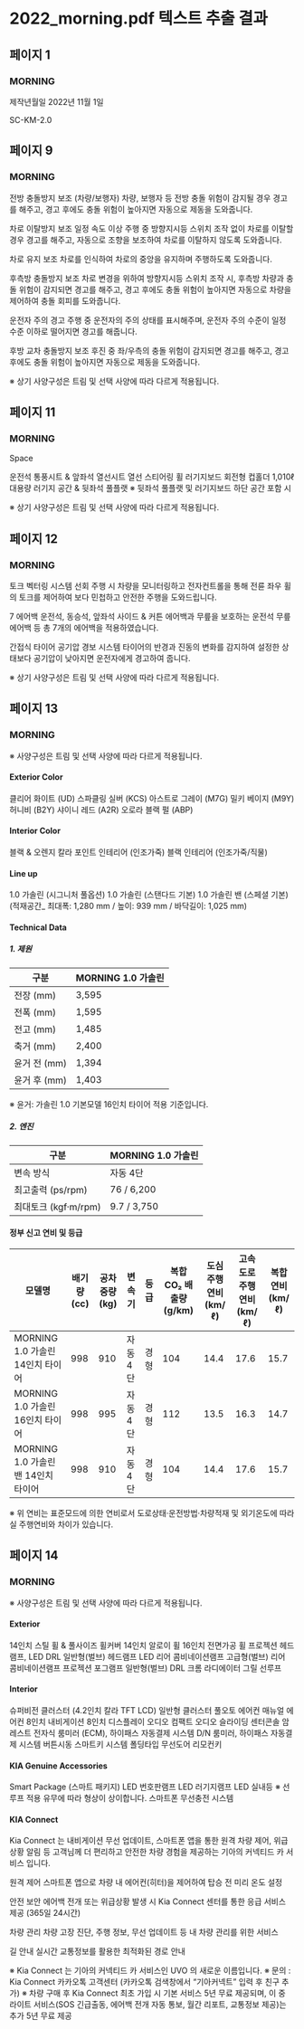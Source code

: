 # 2022_morning.pdf 텍스트 추출 결과

## 페이지 1

### MORNING

제작년월일
2022년 11월 1일

SC-KM-2.0

## 페이지 9

### MORNING

전방 충돌방지 보조 (차량/보행자)
차량, 보행자 등 전방 충돌 위험이 감지될 경우 경고를 해주고, 경고 후에도 충돌 위험이 높아지면 자동으로 제동을 도와줍니다.

차로 이탈방지 보조
일정 속도 이상 주행 중 방향지시등 스위치 조작 없이 차로를 이탈할 경우 경고를 해주고, 자동으로 조향을 보조하여 차로를 이탈하지 않도록 도와줍니다.

차로 유지 보조
차로를 인식하여 차로의 중앙을 유지하며 주행하도록 도와줍니다.

후측방 충돌방지 보조
차로 변경을 위하여 방향지시등 스위치 조작 시, 후측방 차량과 충돌 위험이 감지되면 경고를 해주고, 경고 후에도 충돌 위험이 높아지면 자동으로 차량을 제어하여 충돌 회피를 도와줍니다.

운전자 주의 경고
주행 중 운전자의 주의 상태를 표시해주며, 운전자 주의 수준이 일정 수준 이하로 떨어지면 경고를 해줍니다.

후방 교차 충돌방지 보조
후진 중 좌/우측의 충돌 위험이 감지되면 경고를 해주고, 경고 후에도 충돌 위험이 높아지면 자동으로 제동을 도와줍니다.

※ 상기 사양구성은 트림 및 선택 사양에 따라 다르게 적용됩니다.

## 페이지 11

### MORNING

Space

운전석 통풍시트 & 앞좌석 열선시트
열선 스티어링 휠
러기지보드
회전형 컵홀더
1,010ℓ 대용량 러기지 공간 & 뒷좌석 풀플랫  ※ 뒷좌석 풀플랫 및 러기지보드 하단 공간 포함 시

※ 상기 사양구성은 트림 및 선택 사양에 따라 다르게 적용됩니다.

## 페이지 12

### MORNING

토크 벡터링 시스템
선회 주행 시 차량을 모니터링하고 전자컨트롤을 통해 전륜 좌우 휠의 토크를 제어하여 보다 민첩하고 안전한 주행을 도와드립니다.

7 에어백
운전석, 동승석, 앞좌석 사이드 & 커튼 에어백과 무릎을 보호하는 운전석 무릎 에어백 등 총 7개의 에어백을 적용하였습니다.

간접식 타이어 공기압 경보 시스템
타이어의 반경과 진동의 변화를 감지하여 설정한 상태보다 공기압이 낮아지면 운전자에게 경고하여 줍니다.

※ 상기 사양구성은 트림 및 선택 사양에 따라 다르게 적용됩니다.

## 페이지 13

### MORNING

※ 사양구성은 트림 및 선택 사양에 따라 다르게 적용됩니다.

#### Exterior Color

클리어 화이트 (UD)
스파클링 실버 (KCS)
아스트로 그레이 (M7G)
밀키 베이지 (M9Y)
허니비 (B2Y)
샤이니 레드 (A2R)
오로라 블랙 펄 (ABP)

#### Interior Color

블랙 & 오렌지 칼라 포인트 인테리어 (인조가죽)
블랙 인테리어 (인조가죽/직물)

#### Line up

1.0 가솔린 (시그니처 풀옵션)
1.0 가솔린 (스탠다드 기본)
1.0 가솔린 밴 (스페셜 기본) (적재공간_ 최대폭: 1,280 mm / 높이: 939 mm / 바닥길이: 1,025 mm)

#### Technical Data

##### 1. 제원

| 구분           | MORNING 1.0 가솔린 |
|----------------|---------------------|
| 전장 (mm)      | 3,595               |
| 전폭 (mm)      | 1,595               |
| 전고 (mm)      | 1,485               |
| 축거 (mm)      | 2,400               |
| 윤거 전 (mm)   | 1,394               |
| 윤거 후 (mm)   | 1,403               |

※ 윤거: 가솔린 1.0 기본모델 16인치 타이어 적용 기준입니다.

##### 2. 엔진

| 구분                  | MORNING 1.0 가솔린 |
|-----------------------|---------------------|
| 변속 방식             | 자동 4단             |
| 최고출력 (ps/rpm)     | 76 / 6,200          |
| 최대토크 (kgf·m/rpm)  | 9.7 / 3,750         |

#### 정부 신고 연비 및 등급

| 모델명                             | 배기량 (cc) | 공차중량 (kg) | 변속기   | 등급 | 복합 CO₂ 배출량 (g/km)  | 도심 주행연비 (km/ℓ) | 고속도로 주행연비 (km/ℓ) | 복합연비 (km/ℓ) |
|------------------------------------|------------|--------------|----------|------|------------------------|---------------------|------------------------|----------------|
| MORNING 1.0 가솔린 14인치 타이어     | 998       | 910           | 자동 4단 | 경형 | 104                    | 14.4                 | 17.6                   | 15.7           |
| MORNING 1.0 가솔린 16인치 타이어     | 998       | 995           | 자동 4단 | 경형 | 112                    | 13.5                 | 16.3                   | 14.7           |
| MORNING 1.0 가솔린 밴 14인치 타이어  | 998       | 910           | 자동 4단 | 경형 | 104                    | 14.4                 | 17.6                   | 15.7           |

※ 위 연비는 표준모드에 의한 연비로서 도로상태·운전방법·차량적재 및 외기온도에 따라 실 주행연비와 차이가 있습니다.

## 페이지 14

### MORNING

※ 사양구성은 트림 및 선택 사양에 따라 다르게 적용됩니다.

#### Exterior

14인치 스틸 휠 & 풀사이즈 휠커버
14인치 알로이 휠
16인치 전면가공 휠
프로젝션 헤드램프, LED DRL
일반형(벌브) 헤드램프
LED 리어 콤비네이션램프
고급형(벌브) 리어 콤비네이션램프
프로젝션 포그램프
일반형(벌브) DRL 
크롬 라디에이터 그릴
선루프

#### Interior

슈퍼비전 클러스터 (4.2인치 칼라 TFT LCD)
일반형 클러스터
풀오토 에어컨
매뉴얼 에어컨
8인치 내비게이션
8인치 디스플레이 오디오 
컴팩트 오디오
슬라이딩 센터콘솔 암레스트
전자식 룸미러 (ECM), 하이패스 자동결제 시스템
D/N 룸미러, 하이패스 자동결제 시스템
버튼시동 스마트키 시스템
폴딩타입 무선도어 리모컨키

#### KIA Genuine Accessories

Smart Package (스마트 패키지)
LED 번호판램프
LED 러기지램프
LED 실내등 ※ 선루프 적용 유무에 따라 형상이 상이합니다.
스마트폰 무선충전 시스템

#### KIA Connect

Kia Connect 는 내비게이션 무선 업데이트, 스마트폰 앱을 통한 원격 차량 제어, 위급 상황 알림 등 고객님께 더 편리하고 안전한 차량 경험을 제공하는 기아의 커넥티드 카 서비스 입니다.

원격 제어
스마트폰 앱으로 차량 내 에어컨(히터)을 제어하여 탑승 전 미리 온도 설정

안전 보안
에어백 전개 또는 위급상황 발생 시 Kia Connect 센터를 통한 응급 서비스 제공 (365일 24시간)

차량 관리
차량 고장 진단, 주행 정보, 무선 업데이트 등 내 차량 관리를 위한 서비스

길 안내
실시간 교통정보를 활용한 최적화된 경로 안내

※ Kia Connect 는 기아의 커넥티드 카 서비스인 UVO 의 새로운 이름입니다.
※ 문의 : Kia Connect 카카오톡 고객센터 (카카오톡 검색창에서 “기아커넥트” 입력 후 친구 추가) 
※ 차량 구매 후 Kia Connect 최초 가입 시 기본 서비스 5년 무료 제공되며, 이 중 라이트 서비스(SOS 긴급출동, 에어백 전개 자동 통보, 월간 리포트, 교통정보 제공)는 추가 5년 무료 제공